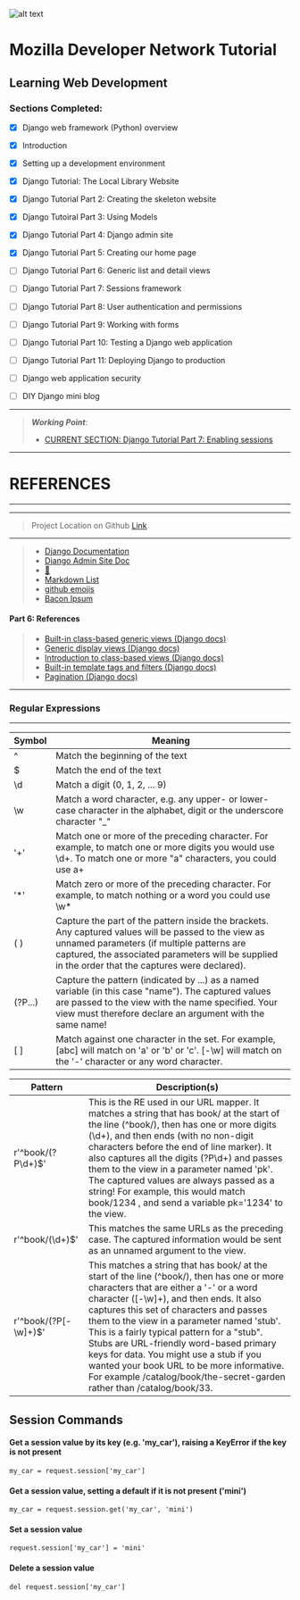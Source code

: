 ![alt text](https://yt3.ggpht.com/a-/AAuE7mAQox-RNLVUSg2hWFhsB5E8oWOtHprcJI08zA=s288-mo-c-c0xffffffff-rj-k-no)
# Mozilla Developer Network Tutorial
## Learning Web Development

### Sections Completed:
- [x] Django web framework (Python) overview
- [x] Introduction
- [x] Setting up a development environment
- [x] Django Tutorial: The Local Library Website
- [x] Django Tutorial Part 2: Creating the skeleton website
- [x] Django Tutoiral Part 3: Using Models
- [X] Django Tutorial Part 4: Django admin site
- [X] Django Tutorial Part 5: Creating our home page
- [ ] Django Tutorial Part 6: Generic list and detail views
- [ ] Django Tutorial Part 7: Sessions framework
- [ ] Django Tutorial Part 8: User authentication and permissions
- [ ] Django Tutorial Part 9: Working with forms
- [ ] Django Tutorial Part 10: Testing a Django web application
- [ ] Django Tutorial Part 11: Deploying Django to production
- [ ] Django web application security
- [ ] DIY Django mini blog



---
> _**Working Point**_:
> - [CURRENT SECTION: Django Tutorial Part 7: Enabling sessions](https://developer.mozilla.org/en-US/docs/Learn/Server-side/Django/Sessions#Enabling_sessions)

---
# REFERENCES
---

---
> Project Location on Github [Link](https://github.com/mdn/django-locallibrary-tutorial)
---
> - [Django Documentation](https://docs.djangoproject.com/en/2.1/)
> - [Django Admin Site Doc](https://docs.djangoproject.com/en/2.1/ref/contrib/admin/)
> - [ :ocean: ](http://localhost:8000/admin/)
> - [Markdown List](https://guides.github.com/features/mastering-markdown/)
> - [github emojis](https://github.com/ikatyang/emoji-cheat-sheet/blob/master/README.md)
> - [Bacon Ipsum](https://baconipsum.com/?paras=5&type=all-meat&start-with-lorem=1)


#### Part 6: References
> - [Built-in class-based generic views (Django docs)](https://docs.djangoproject.com/en/2.1/topics/class-based-views/generic-display/)
> - [Generic display views (Django docs)](https://docs.djangoproject.com/en/2.1/ref/class-based-views/generic-display/)
> - [Introduction to class-based views (Django docs)](https://docs.djangoproject.com/en/2.1/topics/class-based-views/intro/)
> - [Built-in template tags and filters (Django docs)](https://docs.djangoproject.com/en/2.1/ref/templates/builtins)
> - [Pagination (Django docs)](https://docs.djangoproject.com/en/2.1/topics/pagination/)

---

### Regular Expressions

---
Symbol          | Meaning
------          | ----------
^ 	            |   Match the beginning of the text
$   	        | 	Match the end of the text
\d 	            | 	Match a digit (0, 1, 2, ... 9)
\w 	            | 	Match a word character, e.g. any upper- or lower-case character in the alphabet, digit or the underscore character "_"
'+' 	            | 	Match one or more of the preceding character. For example, to match one or more digits you would use \d+. To match one or more "a" characters, you could use a+
'*'               | 	Match zero or more of the preceding character. For example, to match nothing or a word you could use \w*
( )             | 	Capture the part of the pattern inside the brackets. Any captured values will be passed to the view as unnamed parameters (if multiple patterns are captured, the associated parameters will be supplied in the order that the captures were declared).
(?P<name>...)   | 	Capture the pattern (indicated by ...) as a named variable (in this case "name"). The captured values are passed to the view with the name specified. Your view must therefore declare an argument with the same name!
[  ]            | 	Match against one character in the set. For example, [abc] will match on 'a' or 'b' or 'c'. [-\w] will match on the '-' character or any word character.

Pattern                     |       	Description(s)
--------------------------- |  -------------------------------- 
r'^book/(?P<pk>\d+)$' 	    |  This is the RE used in our URL mapper. It matches a string that has book/ at the start of the line (^book/), then has one or more digits (\d+), and then ends (with no non-digit characters before the end of line marker). It also captures all the digits (?P<pk>\d+) and passes them to the view in a parameter named 'pk'. The captured values are always passed as a string! For example, this would match book/1234 , and send a variable pk='1234' to the view.
r'^book/(\d+)$' 	        |  This matches the same URLs as the preceding case. The captured information would be sent as an unnamed argument to the view.
r'^book/(?P<stub>[-\w]+)$' 	|  This matches a string that has book/ at the start of the line (^book/), then has one or more characters that are either a '-' or a word character ([-\w]+), and then ends. It also captures this set of characters and passes them to the view in a parameter named 'stub'. This is a fairly typical pattern for a "stub". Stubs are URL-friendly word-based primary keys for data. You might use a stub if you wanted your book URL to be more informative. For example /catalog/book/the-secret-garden rather than /catalog/book/33.

## Session Commands


#### Get a session value by its key (e.g. 'my_car'), raising a KeyError if the key is not present

    my_car = request.session['my_car']

#### Get a session value, setting a default if it is not present ('mini')
    my_car = request.session.get('my_car', 'mini')

#### Set a session value
    request.session['my_car'] = 'mini'

#### Delete a session value
    del request.session['my_car']